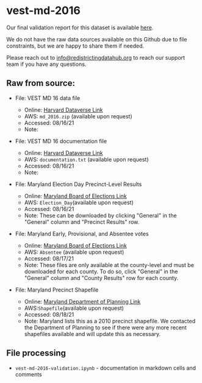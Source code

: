 # vest-md-2016

Our final validation report for this dataset is available [here](https://redistrictingdatahub.org/dataset/vest-2016-maryland-precinct-and-election-results/).

We do not have the raw data sources available on this Github due to file constraints, but we are happy to share them if needed. 

Please reach out to info@redistrictingdatahub.org to reach our support team if you have any questions.

## **Raw from source:**
- File: VEST MD 16 data file
  - Online: [Harvard Dataverse Link](https://dataverse.harvard.edu/file.xhtml?persistentId=doi:10.7910/DVN/NH5S2I/FPW2PW&version=65.0)
  - AWS: `md_2016.zip` (available upon request)
  - Accessed: 08/16/21
  - Note:

- File: VEST MD 16 documentation file
  - Online: [Harvard Dataverse Link](https://dataverse.harvard.edu/file.xhtml?fileId=4938232&version=65.0)
  - AWS: `documentation.txt` (available upon request)
  - Accessed: 08/16/21
  - Note:

- File: Maryland Election Day Precinct-Level Results
  - Online: [Maryland Board of Elections Link](https://elections.maryland.gov/elections/2016/election_data/index.html)
  - AWS: `Election_Day`(available upon request)
  - Accessed: 08/16/21
  - Note: These can be downloaded by clicking "General" in the "General" column and "Precinct Results" row.

- File: Maryland Early, Provisional, and Absentee votes
  - Online: [Maryland Board of Elections Link](https://elections.maryland.gov/elections/2016/election_data/index.html)
  - AWS: `Absentee` (available upon request)
  - Accessed: 08/17/21
  - Note: These files are only available at the county-level and must be downloaded for each county. To do so, click "General" in the "General" column and "County Results" row for each county.
    
- File: Maryland Precinct Shapefile
  - Online: [Maryland Department of Planning Link](https://planning.maryland.gov/Redistricting/Pages/2010/precinct.aspx)
  - AWS:`Shapefile`(available upon request)
  - Accessed: 08/18/21
  - Note: Maryland lists this as a 2010 precinct shapefile. We contacted the Department of Planning to see if there were any more recent shapefiles available and will update this as necessary.

## File processing

- `vest-md-2016-validation.ipynb` - documentation in markdown cells and comments
